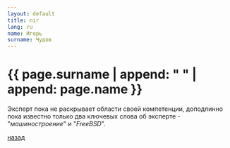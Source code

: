```yaml
---
layout: default
title: nir
lang: ru
name: Игорь
surname: Чудов
---
```


# [](#header-1) {{ page.surname | append: " " | append: page.name }}

Эксперт пока не раскрывает области своей компетенции, доподлинно пока известно
только два ключевых слова об эксперте - "*машиностроение*" и "*FreeBSD*".

[назад](../experts/)

